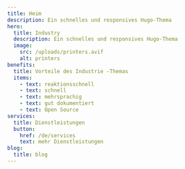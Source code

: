 ```yaml
---
title: Heim
description: Ein schnelles und responsives Hugo-Thema
hero:
  title: Industry
  description: Ein schnelles und responsives Hugo-Thema
  image:
    src: /uploads/printers.avif
    alt: printers
benefits:
  title: Vorteile des Industrie -Themas
  items:
    - text: reaktionsschnell
    - text: schnell
    - text: mehrsprachig
    - text: gut dokumentiert
    - text: Open Source
services:
  title: Dienstleistungen
  button:
    href: /de/services
    text: mehr Dienstleistungen
blog:
  title: blog
---
```

